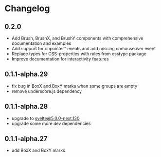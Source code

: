# Changelog

## 0.2.0

- Add Brush, BrushX, and BrushY components with comprehensive documentation and examples
- Add support for onpointer\* events and add missing onmouseover event
- Replace types for CSS-properties with rules from csstype package
- Improve documentation for interactivity features

## 0.1.1-alpha.29

- fix bug in BoxX and BoxY marks when some groups are empty
- remove underscore.js dependency

## 0.1.1-alpha.28

- upgrade to svelte@5.0.0-next.130
- upgrade some more dev dependencies

## 0.1.1-alpha.27

- add BoxX and BoxY marks
